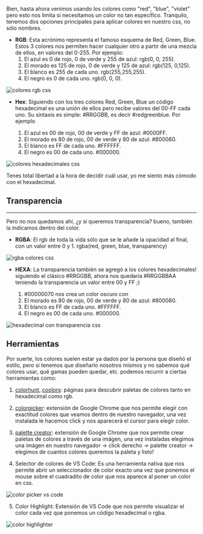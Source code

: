 Bien, hasta ahora venimos usando los colores como "red", "blue", "violet" pero esto nos limita si necesitamos un color no tan específico. Tranquilo, tenemos dos opciones principales para aplicar colores en nuestro css, no sólo nombres.

- **RGB**: Esta acrónimo representa el famoso esquema de Red, Green, Blue. Estos 3 colores nos permiten hacer cualquier otro a partir de una mezcla de ellos, en valores del  0-255. Por ejemplo:
    1. El azul es 0 de rojo, 0 de verde y 255 de azul: rgb(0, 0, 255).
    2. El morado es 125 de rojo, 0 de verde y 125 de azul: rgb(125, 0,125).
    3. El blanco es 255 de cada uno. rgb(255,255,255).
    4. El negro es 0 de cada uno. rgb(0, 0, 0).

![colores rgb css](https://tutorials.freshersnow.com/wp-content/uploads/2020/02/CSS-Colors-3-1.png)

- **Hex**: Siguiendo con los tres colores Red, Green, Blue un código hexadecimal es una unión de ellos pero recibe valores del 00-FF cada uno. Su sintaxis es simple: #RRGGBB, es decir #redgreenblue. Por ejemplo

    1. El azul es 00 de rojo, 00 de verde y FF de azul: #0000FF.
    2. El morado es 80 de rojo, 00 de verde y 80 de azul: #800080.
    3. El blanco es FF de cada uno. #FFFFFF.
    4. El negro es 00 de cada uno. #000000.

![colores hexadecimales css](https://enmarcdesarrolloweb.files.wordpress.com/2017/05/colors.png?w=620)

Tenes total libertad a la hora de decidir cuál usar, yo me siento más cómodo con el hexadecimal. 

## Transparencia
---

Pero no nos quedamos ahí, ¿y si queremos transparencia? bueno, también la indicamos dentro del color.

- **RGBA**: El rgb de toda la vida sólo que se le añade la opacidad al final, con un valor entre 0 y 1. rgba(red, green, blue, transparency)

![rgba colores css](https://xitrus.es/blog/imgs/colorrgba.jpg)

- **HEXA**: La transparencia también se agregó a los colores hexadecimales! siguiendo el clásico #RRGGBB, ahora nos quedaría #RRGGBBAA teniendo la transparencia un valor entre 00 y FF ;)

    1. #00000070 nos crea un color oscuro con 
    2. El morado es 80 de rojo, 00 de verde y 80 de azul: #800080.
    3. El blanco es FF de cada uno. #FFFFFF.
    4. El negro es 00 de cada uno. #000000.

![hexadecimal con transparencia css](https://res.cloudinary.com/dnej4lrcz/image/upload/v1663570559/ovdevcourse/4.%20CSS%20b%C3%A1sico/colorcitos/hexA_ibrlmj.jpg)

## Herramientas
Por suerte, los colores suelen estar ya dados por la persona que diseñó el estilo, pero si tenemos que diseñarlo nosotros mismos y no sabemos qué colores usar, qué gamas pueden quedar, etc. podemos recurrir a ciertas herramientas como: 

1. [colorhunt](https://colorhunt.co/), [coolors](https://coolors.co/): páginas para descubrir paletas de colores tanto en hexadecimal como rgb.

2. [colorpicker](https://chrome.google.com/webstore/detail/color-picker-for-chrome/clldacgmdnnanihiibdgemajcfkmfhia?gclid=CjwKCAjwg5uZBhATEiwAhhRLHk2bEwAuChuC5ZYzPPZkf3MoHvnbTPOUSOn3_EJhyPxWKOlwHF7TPhoCJPUQAvD_BwE): extensión de Google Chrome que nos permite elegir con exactitud colores que veamos dentro de nuestro navegador, una vez instalada le hacemos click y nos aparecerá el cursor para elegir color.

3. [palette creator](https://chrome.google.com/webstore/detail/palette-creator/iofmialeiddolmdlkbheakaefefkjokp?hl=es): extensión de Google Chrome que nos permite crear paletas de colores a través de una imágen, una vez instaladas elegimos una imágen en nuestro navegador -> click derecho -> palette creator -> elegimos de cuantos colores queremos la paleta y listo!

4. Selector de colores de VS Code: Es una herramienta nativa que nos permite abrir un seleccionador de color exacto una vez que ponemos el mouse sobre el cuadradito de color que nos aparece al poner un color en css.

![color picker vs code](https://res.cloudinary.com/dnej4lrcz/image/upload/v1663571104/ovdevcourse/4.%20CSS%20b%C3%A1sico/colorcitos/colorpickervs_uigdew.jpg)

5. Color Highlight: Extensión de VS Code que nos permite visualizar el color cada vez que ponemos un código hexadecimal o rgba.

![color highlighter](https://res.cloudinary.com/dnej4lrcz/image/upload/v1663571207/ovdevcourse/4.%20CSS%20b%C3%A1sico/colorcitos/colorhighligther_qymq0b.jpg)